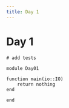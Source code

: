 ```yaml
---
title: Day 1
---
```


# Day 1

``` {.julia file=test/Day01Spec.jl}
# add tests
```

``` {.julia file=src/Day01.jl}
module Day01

function main(io::IO)
    return nothing
end

end
```
